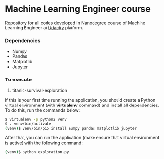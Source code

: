 # Machine Learning Engineer course

Repository for all codes developed in Nanodegree course of Machine Learning Engineer at [Udacity](www.udacity.com) platform.

### Dependencies

- Numpy
- Pandas
- Matplotlib
- Jupyter

### To execute

1. titanic-survival-exploration

If this is your first time running the application, you should create a Python virtual environment (with **virtualenv** command) and install all dependencies. To do this, run the commands below:

```sh
$ virtualenv -p python2 venv
$ . venv/bin/activate
(venv)$ venv/bin/pip install numpy pandas matplotlib jupyter
```

After that, you can run the application (make ensure that virtual environment is active) with the following command:

```sh
(venv)$ python exploration.py
```
